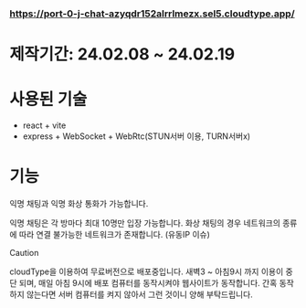 ### https://port-0-j-chat-azyqdr152alrrlmezx.sel5.cloudtype.app/

# 제작기간: 24.02.08 ~ 24.02.19

# 사용된 기술 
- react + vite
- express + WebSocket + WebRtc(STUN서버 이용, TURN서버x) 

# 기능

익명 채팅과 익명 화상 통화가 가능합니다. 

익명 채팅은 각 방마다 최대 10명만 입장 가능합니다.
화상 채팅의 경우 네트워크의 종류에 따라 연결 불가능한 네트워크가 존재합니다. 
(유동IP 이슈)


> [!CAUTION]
> cloudType을 이용하여 무료버전으로 배포중입니다. 새벽3 ~ 아침9시 까지 이용이 중단 되며, 매일 아침 9시에 배포 컴퓨터를 동작시켜야 웹사이트가 동작합니다.
> 간혹 동작하지 않는다면 서버 컴퓨터를 켜지 않아서 그런 것이니 양해 부탁드립니다.






